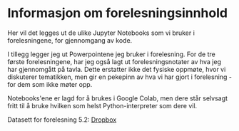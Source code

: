 # Informasjon om forelesningsinnhold
Her vil det legges ut de ulike Jupyter Notebooks som vi bruker i forelesningene, for gjennomgang av kode.

I tillegg legger jeg ut Powerpointene jeg bruker i forelesning. For de tre første forelesningene, har jeg også lagt ut forelesningsnotater av hva jeg har gjennomgått på tavla. Dette erstatter ikke det fysiske oppmøte, hvor vi diskuterer tematikken, men gir en pekepinn av hva vi har gjort i forelesning - for dem som ikke møter opp.

Notebooks'ene er lagd for å brukes i Google Colab, men dere står selvsagt fritt til å bruke hvilken som helst Python-interpreter som dere vil.

Datasett for forelesning 5.2: 
[Dropbox](https://www.dropbox.com/scl/fo/om4mbh0db8t8gbo759m0r/AFH23uH6KZa73hJManUA9nY?rlkey=10qaq1z85nvovoclb5fthuh2r&st=lw1yqnp7&dl=0)
